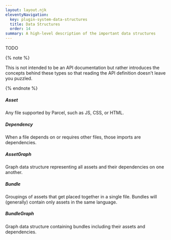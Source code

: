 ```yaml
---
layout: layout.njk
eleventyNavigation:
  key: plugin-system-data-structures
  title: Data Structures
  order: 14
summary: A high-level description of the important data structures
---
```


TODO

{% note %}

This is not intended to be an API documentation but rather introduces the concepts behind these types so that reading the API definition doesn't leave you puzzled.

{% endnote %}

##### Asset 
Any file supported by Parcel, such as JS, CSS, or HTML.

##### Dependency
When a file depends on or requires other files, those imports are dependencies.

##### AssetGraph
Graph data structure representing all assets and their dependencies on one another.

##### Bundle
Groupings of assets that get placed together in a single file. Bundles will (generally) contain only assets in the same language.

##### BundleGraph
Graph data structure containing bundles including their assets and dependencies.
